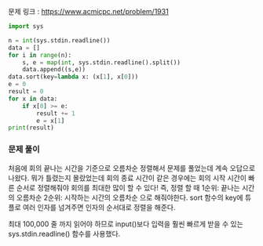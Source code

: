 문제 링크 : https://www.acmicpc.net/problem/1931

```python
import sys

n = int(sys.stdin.readline())
data = []
for i in range(n):
    s, e = map(int, sys.stdin.readline().split())
    data.append((s,e))
data.sort(key=lambda x: (x[1], x[0]))
e = 0
result = 0
for x in data:
    if x[0] >= e:
        result += 1
        e = x[1]
print(result)
```

### 문제 풀이

처음에 회의 끝나는 시간을 기준으로 오름차순 정렬해서 문제를 풀었는데 계속 오답으로 나왔다.
뭐가 틀렸는지 몰랐었는데 회의 종료 시간이 같은 경우에는 회의 시작 시간이 빠른 순서로 정렬해줘야 회의를 최대한 많이 할 수 있다!
즉, 정렬 할 때 1순위: 끝나는 시간의 오름차순 2순위: 시작하는 시간의 오름차순 으로 해줘야한다.
sort 함수의 key에 튜플로 여러 인자를 넘겨주면 인자의 순서대로 정렬을 해준다.

최대 100,000 줄 까지 읽어야 하므로 input()보다 입력을 훨씬 빠르게 받을 수 있는 sys.stdin.readline() 함수를 사용했다.

